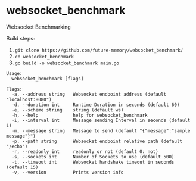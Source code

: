 # websocket_benchmark
Websocket Benchmarking


Build steps:
1. `git clone https://github.com/future-memory/websocket_benchmark/`
2. `cd websocket_benchmark`
3. `go build -o websocket_benchmark main.go`

```
Usage:
  websocket_benchmark [flags]

Flags:
  -a, --address string   Websocket endpoint address (default "localhost:8080")
  -d, --duration int     Runtime Duration in seconds (default 60)
  -e, --scheme string    string (default ws)
  -h, --help             help for websocket_benchmark
  -i, --interval int     Message sending Interval in seconds (default 1)
  -m, --message string   Message to send (default "{"message":"sample message"}")
  -p, --path string      Websocket endpoint relative path (default "/echo")
  -r, --readonly int     readonly or not (default 0: not)
  -s, --sockets int      Number of Sockets to use (default 500)
  -t, --timeout int      Websocket handshake timeout in seconds (default 15)
  -v, --version          Prints version info
  ```
